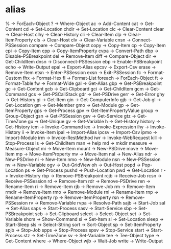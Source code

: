 # alias

% -> ForEach-Object
? -> Where-Object
ac -> Add-Content
cat -> Get-Content
cd -> Set-Location
chdir -> Set-Location
clc -> Clear-Content
clear -> Clear-Host
clhy -> Clear-History
cli -> Clear-Item
clp -> Clear-ItemProperty
cls -> Clear-Host
clv -> Clear-Variable
cnsn -> Connect-PSSession
compare -> Compare-Object
copy -> Copy-Item
cp -> Copy-Item
cpi -> Copy-Item
cpp -> Copy-ItemProperty
cvpa -> Convert-Path
dbp -> Disable-PSBreakpoint
del -> Remove-Item
diff -> Compare-Object
dir -> Get-ChildItem
dnsn -> Disconnect-PSSession
ebp -> Enable-PSBreakpoint
echo -> Write-Output
epal -> Export-Alias
epcsv -> Export-Csv
erase -> Remove-Item
etsn -> Enter-PSSession
exsn -> Exit-PSSession
fc -> Format-Custom
fhx -> Format-Hex
fl -> Format-List
foreach -> ForEach-Object
ft -> Format-Table
fw -> Format-Wide
gal -> Get-Alias
gbp -> Get-PSBreakpoint
gc -> Get-Content
gcb -> Get-Clipboard
gci -> Get-ChildItem
gcm -> Get-Command
gcs -> Get-PSCallStack
gdr -> Get-PSDrive
gerr -> Get-Error
ghy -> Get-History
gi -> Get-Item
gin -> Get-ComputerInfo
gjb -> Get-Job
gl -> Get-Location
gm -> Get-Member
gmo -> Get-Module
gp -> Get-ItemProperty
gps -> Get-Process
gpv -> Get-ItemPropertyValue
group -> Group-Object
gsn -> Get-PSSession
gsv -> Get-Service
gtz -> Get-TimeZone
gu -> Get-Unique
gv -> Get-Variable
h -> Get-History
history -> Get-History
icm -> Invoke-Command
iex -> Invoke-Expression
ihy -> Invoke-History
ii -> Invoke-Item
ipal -> Import-Alias
ipcsv -> Import-Csv
ipmo -> Import-Module
irm -> Invoke-RestMethod
iwr -> Invoke-WebRequest
kill -> Stop-Process
ls -> Get-ChildItem
man -> help
md -> mkdir
measure -> Measure-Object
mi -> Move-Item
mount -> New-PSDrive
move -> Move-Item
mp -> Move-ItemProperty
mv -> Move-Item
nal -> New-Alias
ndr -> New-PSDrive
ni -> New-Item
nmo -> New-Module
nsn -> New-PSSession
nv -> New-Variable
ogv -> Out-GridView
oh -> Out-Host
popd -> Pop-Location
ps -> Get-Process
pushd -> Push-Location
pwd -> Get-Location
r -> Invoke-History
rbp -> Remove-PSBreakpoint
rcjb -> Receive-Job
rcsn -> Receive-PSSession
rd -> Remove-Item
rdr -> Remove-PSDrive
ren -> Rename-Item
ri -> Remove-Item
rjb -> Remove-Job
rm -> Remove-Item
rmdir -> Remove-Item
rmo -> Remove-Module
rni -> Rename-Item
rnp -> Rename-ItemProperty
rp -> Remove-ItemProperty
rsn -> Remove-PSSession
rv -> Remove-Variable
rvpa -> Resolve-Path
sajb -> Start-Job
sal -> Set-Alias
saps -> Start-Process
sasv -> Start-Service
sbp -> Set-PSBreakpoint
scb -> Set-Clipboard
select -> Select-Object
set -> Set-Variable
shcm -> Show-Command
si -> Set-Item
sl -> Set-Location
sleep -> Start-Sleep
sls -> Select-String
sort -> Sort-Object
sp -> Set-ItemProperty
spjb -> Stop-Job
spps -> Stop-Process
spsv -> Stop-Service
start -> Start-Process
stz -> Set-TimeZone
sv -> Set-Variable
tee -> Tee-Object
type -> Get-Content
where -> Where-Object
wjb -> Wait-Job
write -> Write-Output
